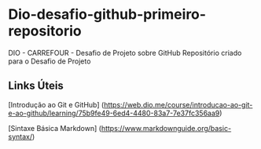 # Dio-desafio-github-primeiro-repositorio
DIO - CARREFOUR - Desafio de Projeto sobre GitHub
Repositório criado para o Desafio de Projeto

## Links Úteis
[Introdução ao Git e GitHub] (https://web.dio.me/course/introducao-ao-git-e-ao-github/learning/75b9fe49-6ed4-4480-83a7-7e37fc356aa9)

[Sintaxe Básica Markdown] (https://www.markdownguide.org/basic-syntax/)
